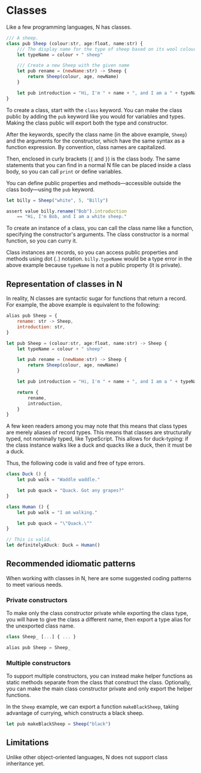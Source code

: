 # Classes

Like a few programming languages, N has classes.

```js
/// A sheep.
class pub Sheep (colour:str, age:float, name:str) {
	/// The display name for the type of sheep based on its wool colour.
	let typeName = colour + " sheep"

	/// Create a new Sheep with the given name
	let pub rename = (newName:str) -> Sheep {
		return Sheep(colour, age, newName)
	}

	let pub introduction = "Hi, I'm " + name + ", and I am a " + typeName + "."
}
```

To create a class, start with the `class` keyword. You can make the class public
by adding the `pub` keyword like you would for variables and types. Making the
class public will export both the type and constructor.

After the keywords, specify the class name (in the above example, `Sheep`) and
the arguments for the constructor, which have the same syntax as a function
expression. By convention, class names are capitalized.

Then, enclosed in curly brackets (`{` and `}`) is the class body. The same
statements that you can find in a normal N file can be placed inside a class
body, so you can call `print` or define variables.

You can define public properties and methods—accessible outside the class
body—using the `pub` keyword.

```js
let billy = Sheep("white", 5, "Billy")

assert value billy.rename("Bob").introduction
	== "Hi, I'm Bob, and I am a white sheep."
```

To create an instance of a class, you can call the class name like a function,
specifying the constructor's arguments. The class constructor is a normal
function, so you can curry it.

Class instances are records, so you can access public properties and methods
using dot (`.`) notation. `billy.typeName` would be a type error in the above
example because `typeName` is not a public property (it is private).

## Representation of classes in N

In reality, N classes are syntactic sugar for functions that return a record.
For example, the above example is equivalent to the following:

```js
alias pub Sheep = {
	rename: str -> Sheep,
	introduction: str,
}

let pub Sheep = (colour:str, age:float, name:str) -> Sheep {
	let typeName = colour + " sheep"

	let pub rename = (newName:str) -> Sheep {
		return Sheep(colour, age, newName)
	}

	let pub introduction = "Hi, I'm " + name + ", and I am a " + typeName + "."

	return {
		rename,
		introduction,
	}
}
```

A few keen readers among you may note that this means that class types are
merely aliases of record types. This means that classes are structurally typed,
not nominally typed, like TypeScript. This allows for duck-typing: if the class instance walks like a duck and quacks like a duck, then it must be a duck.

Thus, the following code is valid and free of type errors.

```js
class Duck () {
	let pub walk = "Waddle waddle."

	let pub quack = "Quack. Got any grapes?"
}

class Human () {
	let pub walk = "I am walking."

	let pub quack = "\"Quack.\""
}

// This is valid.
let definitelyADuck: Duck = Human()
```

## Recommended idiomatic patterns

When working with classes in N, here are some suggested coding patterns to meet
various needs.

### Private constructors

To make only the class constructor private while exporting the class type, you
will have to give the class a different name, then export a type alias for the
unexported class name.

```js
class Sheep_ [...] { ... }

alias pub Sheep = Sheep_
```

### Multiple constructors

To support multiple constructors, you can instead make helper functions as
static methods separate from the class that construct the class. Optionally, you
can make the main class constructor private and only export the helper
functions.

In the `Sheep` example, we can export a function `makeBlackSheep`, taking
advantage of currying, which constructs a black sheep.

```js
let pub makeBlackSheep = Sheep("black")
```

## Limitations

Unlike other object-oriented languages, N does not support class inheritance
yet.
